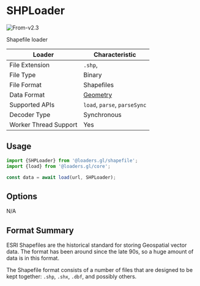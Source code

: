 # SHPLoader

<p class="badges">
  <img src="https://img.shields.io/badge/From-v2.3-blue.svg?style=flat-square" alt="From-v2.3" />
</p>

Shapefile loader

| Loader                | Characteristic                                |
| --------------------- | --------------------------------------------- |
| File Extension        | `.shp`,                                       |
| File Type             | Binary                                        |
| File Format           | Shapefiles                                    |
| Data Format           | [Geometry](/docs/specifications/category-gis) |
| Supported APIs        | `load`, `parse`, `parseSync`                  |
| Decoder Type          | Synchronous                                   |
| Worker Thread Support | Yes                                           |

## Usage

```js
import {SHPLoader} from '@loaders.gl/shapefile';
import {load} from '@loaders.gl/core';

const data = await load(url, SHPLoader);
```

## Options

N/A

## Format Summary

ESRI Shapefiles are the historical standard for storing Geospatial vector data.
The format has been around since the late 90s, so a huge amount of data is in
this format.

The Shapefile format consists of a number of files that are designed to be kept
together: `.shp`, `.shx`, `.dbf`, and possibly others.
